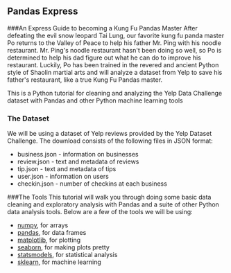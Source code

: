 ## Pandas Express
###An Express Guide to becoming a Kung Fu Pandas Master
After defeating the evil snow leopard Tai Lung, our favorite kung fu panda master Po returns to the Valley of Peace to help his father Mr. Ping with his noodle restaurant. Mr. Ping's noodle restaurant hasn't been doing so well, so Po is determined to help his dad figure out what he can do to improve his restaurant. Luckily, Po has been trained in the revered and ancient Python style of Shaolin martial arts and will analyze a dataset from Yelp to save his father's restaurant, like a true Kung Fu Pandas master.

This is a Python tutorial for cleaning and analyzing the Yelp Data Challenge dataset with Pandas and other Python machine learning tools

### The Dataset
We will be using a dataset of Yelp reviews provided by the Yelp Dataset Challenge. The download consists of the following files in JSON format:
* business.json - information on businesses
* review.json - text and metadata of reviews
* tip.json - text and metadata of tips
* user.json - information on users
* checkin.json - number of checkins at each business

###The Tools
This tutorial will walk you through doing some basic data cleaning and exploratory analysis with Pandas and a suite of other Python data analysis tools. Below are a few of the tools we will be using:
* [numpy](http://docs.scipy.org/doc/numpy-dev/user/index.html), for arrays
* [pandas](http://pandas.pydata.org/), for data frames
* [matplotlib](http://matplotlib.org/), for plotting
* [seaborn](http://stanford.edu/~mwaskom/software/seaborn/), for making plots pretty
* [statsmodels](http://statsmodels.sourceforge.net/), for statistical analysis
* [sklearn](http://scikit-learn.org), for machine learning
